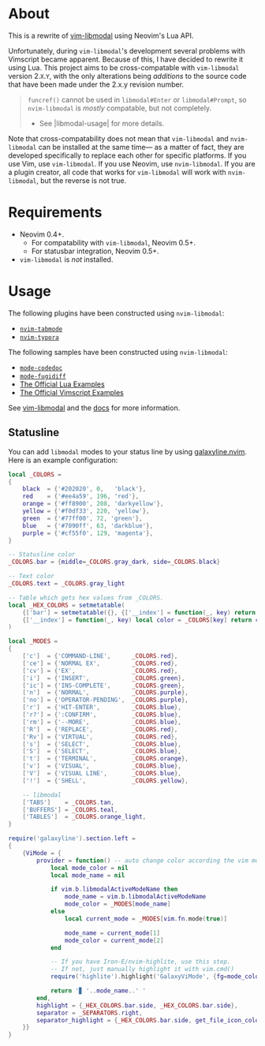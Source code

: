 # About

This is a rewrite of [vim-libmodal][libmodal] using Neovim's Lua API.

Unfortunately, during `vim-libmodal`'s development several problems with Vimscript became apparent. Because of this, I have decided to rewrite it using Lua. This project aims to be cross-compatable with `vim-libmodal` version 2.`X`.`Y`, with the only alterations being _additions_ to the source code that have been made under the 2.x.y revision number.

> `funcref()` cannot be used in `libmodal#Enter` or `libmodal#Prompt`, so `nvim-libmodal` is _mostly_ compatable, but not completely.
>
> * See |libmodal-usage| for more details.

Note that cross-compatability does not mean that `vim-libmodal` and `nvim-libmodal` can be installed at the same time— as a matter of fact, they are developed specifically to replace each other for specific platforms. If you use Vim, use `vim-libmodal`. If you use Neovim, use `nvim-libmodal`. If you are a plugin creator, all code that works for `vim-libmodal` will work with `nvim-libmodal`, but the reverse is not true.

# Requirements

* Neovim 0.4+.
	* For compatability with `vim-libmodal`, Neovim 0.5+.
	* For statusbar integration, Neovim 0.5+.
* `vim-libmodal` is _not_ installed.

[libmodal]: https://github.com/Iron-E/vim-libmodal

# Usage

The following plugins have been constructed using `nvim-libmodal`:

* [`nvim-tabmode`](https://github.com/Iron-E/nvim-tabmode)
* [`nvim-typora`](https://github.com/Iron-E/nvim-typora)

The following samples have been constructed using `nvim-libmodal`:

* [`mode-codedoc`](https://gitlab.com/Iron_E/dotfiles/-/blob/master/.config/nvim/lua/mode-codedoc.lua)
* [`mode-fugidiff`](https://gitlab.com/Iron_E/dotfiles/-/blob/master/.config/nvim/lua/mode-fugidiff.lua)
* [The Official Lua Examples](https://github.com/Iron-E/nvim-libmodal/tree/master/examples/lua)
* [The Official Vimscript Examples](https://github.com/Iron-E/nvim-libmodal/tree/master/examples)

See [vim-libmodal][libmodal] and the [docs](./doc) for more information.

## Statusline

You can add `libmodal` modes to your status line by using [galaxyline.nvim](https://github.com/glepnir/galaxyline.nvim.git). Here is an example configuration:

```lua
local _COLORS =
{
	black  = {'#202020', 0,   'black'},
	red    = {'#ee4a59', 196, 'red'},
	orange = {'#ff8900', 208, 'darkyellow'},
	yellow = {'#f0df33', 220, 'yellow'},
	green  = {'#77ff00', 72, 'green'},
	blue   = {'#7090ff', 63, 'darkblue'},
	purple = {'#cf55f0', 129, 'magenta'},
}

-- Statusline color
_COLORS.bar = {middle=_COLORS.gray_dark, side=_COLORS.black}

-- Text color
_COLORS.text = _COLORS.gray_light

-- Table which gets hex values from _COLORS.
local _HEX_COLORS = setmetatable(
	{['bar'] = setmetatable({}, {['__index'] = function(_, key) return _COLORS.bar[key] and _COLORS.bar[key][1] or nil end})},
	{['__index'] = function(_, key) local color = _COLORS[key] return color and color[1] or nil end}
)

local _MODES =
{
	['c']  = {'COMMAND-LINE',      _COLORS.red},
	['ce'] = {'NORMAL EX',         _COLORS.red},
	['cv'] = {'EX',                _COLORS.red},
	['i']  = {'INSERT',            _COLORS.green},
	['ic'] = {'INS-COMPLETE',      _COLORS.green},
	['n']  = {'NORMAL',            _COLORS.purple},
	['no'] = {'OPERATOR-PENDING',  _COLORS.purple},
	['r']  = {'HIT-ENTER',         _COLORS.blue},
	['r?'] = {':CONFIRM',          _COLORS.blue},
	['rm'] = {'--MORE',            _COLORS.blue},
	['R']  = {'REPLACE',           _COLORS.red},
	['Rv'] = {'VIRTUAL',           _COLORS.red},
	['s']  = {'SELECT',            _COLORS.blue},
	['S']  = {'SELECT',            _COLORS.blue},
	['t']  = {'TERMINAL',          _COLORS.orange},
	['v']  = {'VISUAL',            _COLORS.blue},
	['V']  = {'VISUAL LINE',       _COLORS.blue},
	['!']  = {'SHELL',             _COLORS.yellow},

	-- libmodal
	['TABS']    = _COLORS.tan,
	['BUFFERS'] = _COLORS.teal,
	['TABLES']  = _COLORS.orange_light,
}

require('galaxyline').section.left =
{
	{ViMode = {
		provider = function() -- auto change color according the vim mode
			local mode_color = nil
			local mode_name = nil

			if vim.b.libmodalActiveModeName then
				mode_name = vim.b.libmodalActiveModeName
				mode_color = _MODES[mode_name]
			else
				local current_mode = _MODES[vim.fn.mode(true)]

				mode_name = current_mode[1]
				mode_color = current_mode[2]
			end

			-- If you have Iron-E/nvim-highlite, use this step.
			-- If not, just manually highlight it with vim.cmd()
			require('highlite').highlight('GalaxyViMode', {fg=mode_color, style='bold'})

			return '▊ '..mode_name..' '
		end,
		highlight = {_HEX_COLORS.bar.side, _HEX_COLORS.bar.side},
		separator = _SEPARATORS.right,
		separator_highlight = {_HEX_COLORS.bar.side, get_file_icon_color}
	}}
}
```
